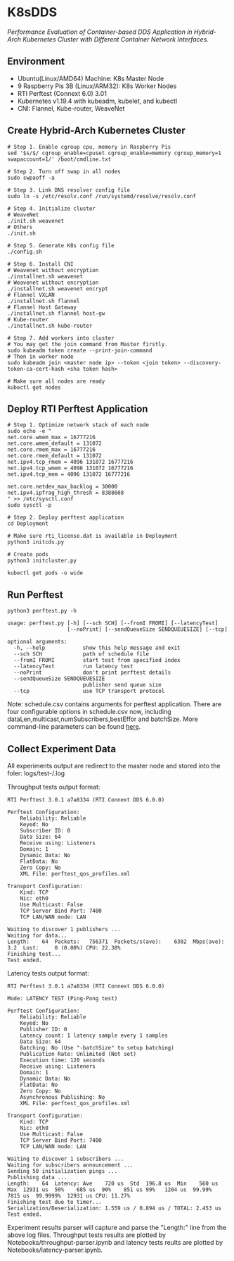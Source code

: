 # K8sDDS

*Performance Evaluation of Container-based DDS Application in Hybrid-Arch Kubernetes Cluster with Different Container Network Interfaces.*

## Environment
- Ubuntu(Linux/AMD64) Machine: K8s Master Node
- 9 Raspberry Pis 3B (Linux/ARM32): K8s Worker Nodes
- RTI Perftest (Connext 6.0) 3.01
- Kubernetes v1.19.4 with kubeadm, kubelet, and kubectl
- CNI: Flannel, Kube-router, WeaveNet

## Create Hybrid-Arch Kubernetes Cluster

```shell script
# Step 1. Enable cgroup cpu, memory in Raspberry Pis
sed '$s/$/ cgroup_enable=cpuset cgroup_enable=memory cgroup_memory=1 swapaccount=1/' /boot/cmdline.txt

# Step 2. Turn off swap in all nodes
sudo swpaoff -a

# Step 3. Link DNS resolver config file
sudo ln -s /etc/resolv.conf /run/systemd/resolve/resolv.conf

# Step 4. Initialize cluster
# WeaveNet
./init.sh weavenet
# Others
./init.sh

# Step 5. Generate K8s config file
./config.sh

# Step 6. Install CNI
# Weavenet without encryption
./installnet.sh weavenet
# Weavenet without encryption
./installnet.sh weavenet encrypt
# Flannel VXLAN
./installnet.sh flannel
# Flannel Host Gateway
./installnet.sh flannel host-gw
# Kube-router
./installnet.sh kube-router

# Step 7. Add workers into cluster
# You may get the join command from Master firstly.
sudo kubeadm token create --print-join-command
# Then in worker node
sudo kubeadm join <master node ip> --token <join token> --discovery-token-ca-cert-hash <sha token hash>

# Make sure all nodes are ready
kubectl get nodes
```

## Deploy RTI Perftest Application

```shell
# Step 1. Optimize network stack of each node
sudo echo -e "
net.core.wmem_max = 16777216 
net.core.wmem_default = 131072 
net.core.rmem_max = 16777216 
net.core.rmem_default = 131072 
net.ipv4.tcp_rmem = 4096 131072 16777216 
net.ipv4.tcp_wmem = 4096 131072 16777216 
net.ipv4.tcp_mem = 4096 131072 16777216 

net.core.netdev_max_backlog = 30000 
net.ipv4.ipfrag_high_thresh = 8388608 
" >> /etc/sysctl.conf
sudo sysctl -p

# Step 2. Deploy perftest application
cd Deployment

# Make sure rti_license.dat is available in Deployment
python3 initcds.py

# Create pods
python3 initcluster.py

kubectl get pods -o wide
```

## Run Perftest

```shell
python3 perftest.py -h

usage: perftest.py [-h] [--sch SCH] [--fromI FROMI] [--latencyTest]
                   [--noPrint] [--sendQueueSize SENDQUEUESIZE] [--tcp]

optional arguments:
  -h, --help            show this help message and exit
  --sch SCH             path of schedule file
  --fromI FROMI         start test from specified index
  --latencyTest         run latency test
  --noPrint             don't print perftest details
  --sendQueueSize SENDQUEUESIZE
                        publisher send queue size
  --tcp                 use TCP transport protocol
```

Note: schedule.csv contains arguments for perftest application. There are four configurable options in schedule.csv now, including dataLen,multicast,numSubscribers,bestEffor and batchSize. More command-line parameters can be found [here](https://community.rti.com/static/documentation/perftest/current/command_line_parameters.html).

## Collect Experiment Data

All experiments output are redirect to the master node and stored into the foler: logs/test-<ID>/<pod name>.log

Throughput tests output format:

```
RTI Perftest 3.0.1 a7a8334 (RTI Connext DDS 6.0.0)

Perftest Configuration:
	Reliability: Reliable
	Keyed: No
	Subscriber ID: 0
	Data Size: 64
	Receive using: Listeners
	Domain: 1
	Dynamic Data: No
	FlatData: No
	Zero Copy: No
	XML File: perftest_qos_profiles.xml

Transport Configuration:
	Kind: TCP
	Nic: eth0
	Use Multicast: False
	TCP Server Bind Port: 7400
	TCP LAN/WAN mode: LAN

Waiting to discover 1 publishers ...
Waiting for data...
Length:    64  Packets:   756371  Packets/s(ave):    6302  Mbps(ave):     3.2  Lost:     0 (0.00%) CPU: 22.30%
Finishing test...
Test ended.
```

Latency tests output format:

```
RTI Perftest 3.0.1 a7a8334 (RTI Connext DDS 6.0.0)

Mode: LATENCY TEST (Ping-Pong test)

Perftest Configuration:
	Reliability: Reliable
	Keyed: No
	Publisher ID: 0
	Latency count: 1 latency sample every 1 samples
	Data Size: 64
	Batching: No (Use "-batchSize" to setup batching)
	Publication Rate: Unlimited (Not set)
	Execution time: 120 seconds
	Receive using: Listeners
	Domain: 1
	Dynamic Data: No
	FlatData: No
	Zero Copy: No
	Asynchronous Publishing: No
	XML File: perftest_qos_profiles.xml

Transport Configuration:
	Kind: TCP
	Nic: eth0
	Use Multicast: False
	TCP Server Bind Port: 7400
	TCP LAN/WAN mode: LAN

Waiting to discover 1 subscribers ...
Waiting for subscribers announcement ...
Sending 50 initialization pings ...
Publishing data ...
Length:    64  Latency: Ave    720 us  Std  196.8 us  Min    560 us  Max  12931 us  50%    685 us  90%    851 us 99%   1204 us  99.99%   7815 us  99.9999%  12931 us CPU: 11.27%
Finishing test due to timer...
Serialization/Deserialization: 1.559 us / 0.894 us / TOTAL: 2.453 us
Test ended.
```

Experiment results parser will capture and parse the "Length:" line from the above log files. Throughput tests results are plotted by Notebooks/throughput-parser.ipynb and latency tests reults are plotted by Notebooks/latency-parser.ipynb.